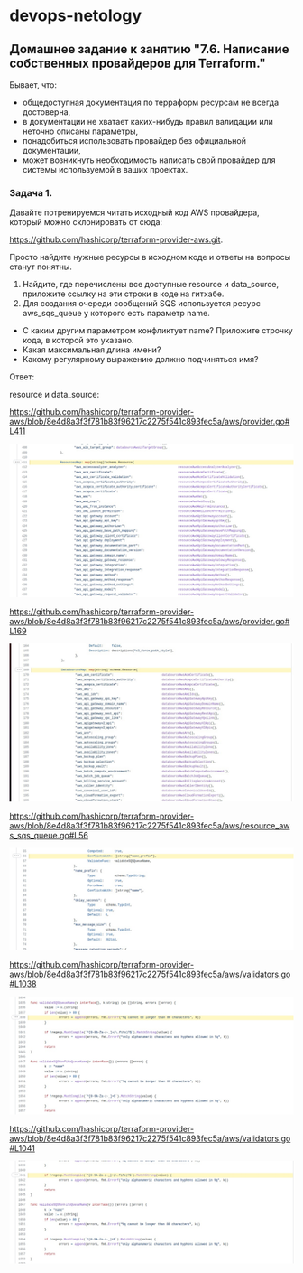 # devops-netology

## Домашнее задание к занятию "7.6. Написание собственных провайдеров для Terraform."

Бывает, что:

 - общедоступная документация по терраформ ресурсам не всегда достоверна,
 - в документации не хватает каких-нибудь правил валидации или неточно описаны параметры,
 - понадобиться использовать провайдер без официальной документации,
 - может возникнуть необходимость написать свой провайдер для системы используемой в ваших проектах.

### Задача 1. 

Давайте потренируемся читать исходный код AWS провайдера, который можно склонировать от сюда:

https://github.com/hashicorp/terraform-provider-aws.git.

Просто найдите нужные ресурсы в исходном коде и ответы на вопросы станут понятны. 

1. Найдите, где перечислены все доступные resource и data_source, приложите ссылку на эти строки в коде на гитхабе.
2. Для создания очереди сообщений SQS используется ресурс aws_sqs_queue у которого есть параметр name.

* С каким другим параметром конфликтует name? Приложите строчку кода, в которой это указано.
* Какая максимальная длина имени?
* Какому регулярному выражению должно подчиняться имя?

Ответ:

resource и data_source:

https://github.com/hashicorp/terraform-provider-aws/blob/8e4d8a3f3f781b83f96217c2275f541c893fec5a/aws/provider.go#L411

![](./7_6_resource.jpg)

https://github.com/hashicorp/terraform-provider-aws/blob/8e4d8a3f3f781b83f96217c2275f541c893fec5a/aws/provider.go#L169

![](./7_6_data_source.jpg)

https://github.com/hashicorp/terraform-provider-aws/blob/8e4d8a3f3f781b83f96217c2275f541c893fec5a/aws/resource_aws_sqs_queue.go#L56

![](./7_6_conflict.jpg)

https://github.com/hashicorp/terraform-provider-aws/blob/8e4d8a3f3f781b83f96217c2275f541c893fec5a/aws/validators.go#L1038

![](./7_6_len80.jpg)

https://github.com/hashicorp/terraform-provider-aws/blob/8e4d8a3f3f781b83f96217c2275f541c893fec5a/aws/validators.go#L1041

![](./7_6_parametr.jpg)












































































































































































































































































































































